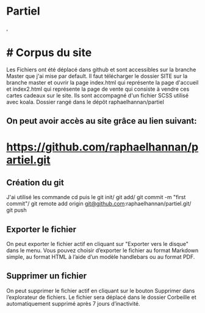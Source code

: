 #   Partiel
,
# # Corpus du site

Les Fichiers ont été déplacé dans github et sont accessibles sur la branche Master que j'ai mise par default. 
Il faut télécharger le dossier SITE sur la branche master et ouvrir la page index.html qui représente la page d'accueil et index2.html qui représente la page de vente qui consiste à vendre ces cartes cadeaux sur le site. Ils sont accompagné d'un fichier SCSS utilisé avec koala. Dossier rangé dans le dépôt raphaelhannan/partiel

## On peut avoir accès au site grâce au lien suivant:

# https://github.com/raphaelhannan/partiel.git

## Création du git
J'ai utilisé les commande cd puis le git init/ git add/ git commit -m "first commit"/ git remote add origin git@github.com:raphaelhannan/partiel.git/ git push



## Exporter le fichier 

On peut exporter le fichier actif en cliquant sur "Exporter vers le disque" dans le menu. Vous pouvez choisir d’exporter le fichier au format Markdown simple, au format HTML à l’aide d’un modèle handlebars ou au format PDF.




## Supprimer un fichier

On peut supprimer le fichier actif en cliquant sur le bouton Supprimer dans l’explorateur de fichiers. Le fichier sera déplacé dans le dossier Corbeille et automatiquement supprimé après 7 jours d’inactivité.








